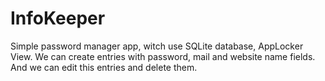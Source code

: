 # InfoKeeper
Simple password manager app, witch use SQLite database, AppLocker View. 
We can create entries with password, mail and website name fields.
And we can edit this entries and delete them.



